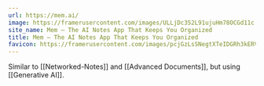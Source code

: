 ```yaml
---
url: https://mem.ai/
image: https://framerusercontent.com/images/ULLjDc352L91ujuHm78OCGd11c.png
site_name: Mem – The AI Notes App That Keeps You Organized
title: Mem – The AI Notes App That Keeps You Organized
favicon: https://framerusercontent.com/images/pcjGzLsSNegtXTeIDGRh3kERV4Y.png
---
```

Similar to [[Networked-Notes]] and [[Advanced Documents]], but using [[Generative AI]].  

